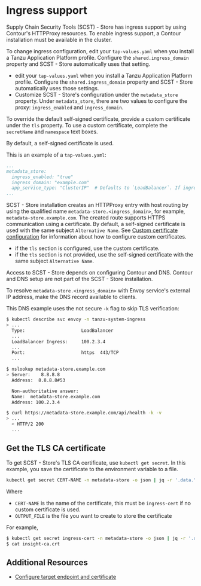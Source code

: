 # Ingress support

Supply Chain Security Tools (SCST) - Store has ingress support by using Contour's HTTPProxy resources.
To enable ingress support, a Contour installation must be available in the cluster.

To change ingress configuration, edit your `tap-values.yaml` when you install a Tanzu Application Platform profile. Configure the `shared.ingress_domain` property and SCST - Store automatically uses that setting.

- edit your `tap-values.yaml` when you install a Tanzu Application 
Platform profile. Configure the `shared.ingress_domain` property and SCST - Store automatically uses
those settings.
- Customize SCST - Store's configuration under the `metadata_store` property. 
Under `metadata_store`, there are two values to configure the proxy: `ingress_enabled` and `ingress_domain`.

To override the default self-signed certificate, provide a custom certificate under the `tls` property.
To use a custom certificate, complete the `secretName` and `namespace` text boxes.

By default, a self-signed certificate is used.

This is an example of a `tap-values.yaml`:

```yaml
...
metadata_store:
  ingress_enabled: "true"
  ingress_domain: "example.com"
  app_service_type: "ClusterIP"  # Defaults to `LoadBalancer`. If ingress is enabled then this must be set to `ClusterIP`.
...
```

SCST - Store installation creates an HTTPProxy entry with host routing by using the qualified name `metadata-store.<ingress_domain>`, for example, `metadata-store.example.com`. The created route supports HTTPS communication using a certificate. By default, a self-signed certificate is used with the same subject `Alternative Name`. See [Custom certificate configuration](custom-cert.hbs.md) for information about how to configure custom certificates.

- if the `tls` section is configured, use the custom certificate.
- if the `tls` section is not provided, use the self-signed certificate with the same subject `Alternative Name`.

Access to SCST - Store depends 
on configuring Contour and DNS. Contour and DNS setup are not part of the SCST - Store installation.

To resolve `metadata-store.<ingress_domain>` with Envoy service's external IP address, make the DNS 
record available to clients.

This DNS example uses the not secure `-k` flag to skip TLS verification:

```bash
$ kubectl describe svc envoy -n tanzu-system-ingress
> ...
  Type:                     LoadBalancer
  ...
  LoadBalancer Ingress:     100.2.3.4
  ...
  Port:                     https  443/TCP
  ...

$ nslookup metadata-store.example.com
> Server:    8.8.8.8
  Address:  8.8.8.8#53

  Non-authoritative answer:
  Name:  metadata-store.example.com
  Address: 100.2.3.4

$ curl https://metadata-store.example.com/api/health -k -v
> ...
  < HTTP/2 200
  ...
```

## <a id="tls"></a>Get the TLS CA certificate

To get SCST - Store's TLS CA certificate, use `kubectl get secret`. In this example, you save the certificate to the environment variable to a file.

```bash
kubectl get secret CERT-NAME -n metadata-store -o json | jq -r '.data."ca.crt"' | base64 -d > OUTPUT_FILE
```

Where

* `CERT-NAME` is the name of the certificate, this must be `ingress-cert` if no custom certificate is used.
* `OUTPUT_FILE` is the file you want to create to store the certificate

For example,

```bash
$ kubectl get secret ingress-cert -n metadata-store -o json | jq -r '.data."ca.crt"' | base64 -d > insight-ca.crt
$ cat insight-ca.crt
```

## Additional Resources

* [Configure target endpoint and certificate](using-encryption-and-connection.hbs.md)